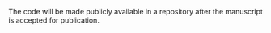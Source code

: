 The code will be made publicly available in a repository after the manuscript is accepted for publication.
